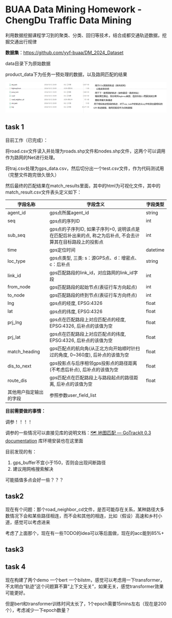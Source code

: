 # BUAA Data Mining Homework - ChengDu Traffic Data Mining

利用数据挖掘课程学习到的聚类、分类、回归等技术，结合成都交通轨迹数据，挖掘交通出行规律

**数据集**：https://github.com/yyf-buaa/DM_2024_Dataset

data目录下为原始数据

product_data下为任务一预处理的数据，以及路网匹配的结果

![analysis](.\pic\analysis.png)

## task 1

目前工作（已完成）：

将road.csv文件读入并处理为roads.shp文件和nodes.shp文件，这两个可以调用作为路网的Net进行处理。

将traj.csv处理为gps_data.csv，然后切分出一个test.csv文件，作为代码测试用（完整文件跑完很久很久）

然后最终的匹配结果在match_results里面，其中的html为可视化文件，其中的match_result.csv文件表头定义如下：

| 字段名称               | 字段含义                                                     | 字段类型 |
| ---------------------- | ------------------------------------------------------------ | -------- |
| agent_id               | gps点所属agent_id                                            | string   |
| seq                    | gps点的序列ID                                                | int      |
| sub_seq                | gps点的子序列ID, 如果子序列>0, 说明该点是在匹配后补出来的点, 称之为后补点, 不会去计算其在目标路段上的投影点 | int      |
| time                   | gps定位时间                                                  | datetime |
| loc_type               | gps点类型, 三类: s：源GPS点、d：增密点、c：后补点            | string   |
| link_id                | gps匹配路段的link_id，对应路网的link_id字段                  | int      |
| from_node              | gps匹配路段的起始节点(表征行车方向起点)                      | int      |
| to_node                | gps匹配路段的终到节点(表征行车方向终点)                      | int      |
| lng                    | gps点的经度, EPSG:4326                                       | float    |
| lat                    | gps点的纬度, EPSG:4326                                       | float    |
| prj_lng                | gps点在匹配路段上对应匹配点的经度, EPSG:4326, 后补点的该值为空 | float    |
| prj_lat                | gps点在匹配路段上对应匹配点的纬度, EPSG:4326, 后补点的该值为空 | float    |
| match_heading          | gps匹配点的航向角(从正北方向开始顺时针扫过的角度, 0~360度), 后补点的该值为空 | float    |
| dis_to_next            | gps投影点与后序相邻gps投影点的路径距离(不考虑后补点), 后补点的该值为空 | float    |
| route_dis              | gps匹配点在匹配路段上与路段起点的路径距离, 后补点的该值为空  | float    |
| 其他用户指定输出的字段 | 参照参数user_field_list                                      |          |

**目前需要做的事情：**

调参！！！！

调参的一些情况可以直接见库的说明文档：[🗺️ 地图匹配 — GoTrackIt 0.3 documentation](https://gotrackit.readthedocs.io/en/latest/地图匹配.html#id2) 库环境安装也在这里面

目前发现的有：

1. gps_buffer不宜小于150，否则会出现间断路径
2. 建议用网格搜索解决



可能插值多点会好一些？？？

## task2

现在有个问题：那个road_neighbor_cd文件，是否可能存在关系，某种路径大多数情况下会和某些路径相连，而不会和其他的相连，比如（假设）高速和乡村小道，感觉可以考虑进来

考虑了上面那个，现在有一些TODO的idea可以等后面做，现在的acc能到85%+



## task3

## task 4

现在构建了两个demo 一个bert 一个bilstm，感觉可以考虑用一下transformer，不太明白“轨迹”这个问题算不算“上下文无关”，如果无关，感觉transformer效果可能更好。

但是bert和transformer训练时间太长了，1个epoch需要15mins左右（现在是200个），考虑减少一下epoch数量？
